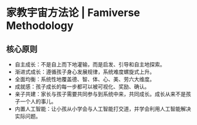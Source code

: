 # 家教宇宙方法论 | Famiverse Methodology

## 核心原则
- 自主成长：不是自上而下地灌输，而是启发、引导和自主地探索。
- 渐进式成长：遵循孩子身心发展规律，系统难度螺旋式上升。
- 全面均衡：系统性地覆盖德、智、体、心、美、劳六大维度。
- 成就感：孩子成长的每一步都可以被可视化、奖励、确认。
- 亲子共建：家长与孩子需要共同参与到系统中来，共同成长。成长从来不是孩子一个人的事儿。
- 内置人工智能：让小孩从小学会与人工智能打交道，并学会利用人工智能解决实际问题。

